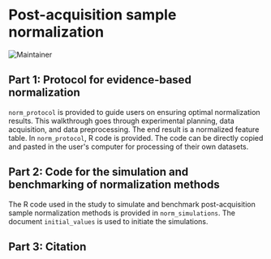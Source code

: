# Post-acquisition sample normalization
![Maintainer](https://img.shields.io/badge/maintainer-Brian_Low,_Tao_Huan-blue)

## Part 1: Protocol for evidence-based normalization
`norm_protocol` is provided to guide users on ensuring optimal normalization results. This walkthrough goes through experimental planning, data acquisition, and data preprocessing. The end result is a normalized feature table. In `norm_protocol`, R code is provided. The code can be directly copied and pasted in the user's computer for processing of their own datasets.

## Part 2: Code for the simulation and benchmarking of normalization methods
The R code used in the study to simulate and benchmark post-acquisition sample normalization methods is provided in  `norm_simulations`. The document `initial_values` is used to initiate the simulations.

## Part 3: Citation
